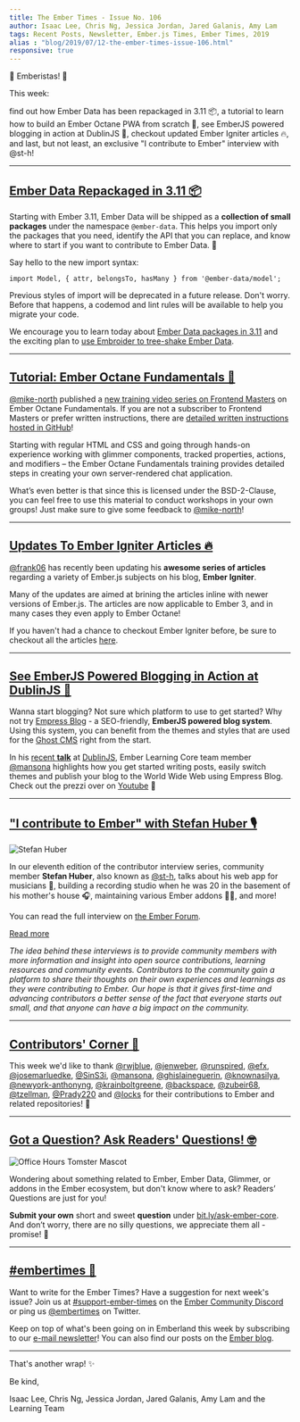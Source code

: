 ```yaml
---
title: The Ember Times - Issue No. 106
author: Isaac Lee, Chris Ng, Jessica Jordan, Jared Galanis, Amy Lam
tags: Recent Posts, Newsletter, Ember.js Times, Ember Times, 2019
alias : "blog/2019/07/12-the-ember-times-issue-106.html"
responsive: true
---
```


👋 Emberistas! 🐹

This week:

find out how Ember Data has been repackaged in 3.11 📦,
a tutorial to learn how to build an Ember Octane PWA from scratch 🐹,
see EmberJS powered blogging in action at DublinJS 🎥,
checkout updated Ember Igniter articles 🔥,
and last, but not least, an exclusive "I contribute to Ember" interview with @st-h!

---

## [Ember Data Repackaged in 3.11 📦](https://emberjs.github.io/rfcs/0395-ember-data-packages.html)

Starting with Ember 3.11, Ember Data will be shipped as a **collection of small packages** under the namespace `@ember-data`. This helps you import only the packages that you need, identify the API that you can replace, and know where to start if you want to contribute to Ember Data. 🎉

Say hello to the new import syntax:

```
import Model, { attr, belongsTo, hasMany } from '@ember-data/model';
```

Previous styles of import will be deprecated in a future release. Don't worry. Before that happens, a codemod and lint rules will be available to help you migrate your code.

We encourage you to learn today about [Ember Data packages in 3.11](https://emberjs.github.io/rfcs/0395-ember-data-packages.html) and the exciting plan to [use Embroider to tree-shake Ember Data](https://github.com/emberjs/data/issues/6166).

---

## [Tutorial: Ember Octane Fundamentals 🐹](https://twitter.com/michaellnorth/status/1148631049141751813)

[@mike-north](https://github.com/mike-north) published a [new training video series on Frontend Masters](https://frontendmasters.com/courses/ember-octane/) on Ember Octane Fundamentals. If you are not a subscriber to Frontend Masters or prefer written instructions, there are [detailed written instructions hosted in GitHub](https://github.com/mike-north/ember-octane-workshop/tree/master/notes)!

Starting with regular HTML and CSS and going through hands-on experience working with glimmer components, tracked properties, actions, and modifiers – the Ember Octane Fundamentals training provides detailed steps in creating your own server-rendered chat application.

What’s even better is that since this is licensed under the BSD-2-Clause, you can feel free to use this material to conduct workshops in your own groups! Just make sure to give some feedback to [@mike-north](https://github.com/mike-north)!

---

## [Updates To Ember Igniter Articles 🔥](https://emberigniter.com/articles/)

[@frank06](https://github.com/frank06) has recently been updating his **awesome series of articles** regarding a variety of Ember.js subjects on his blog, **Ember Igniter**.

Many of the updates are aimed at brining the articles inline with newer versions of Ember.js. The articles are now applicable to Ember 3, and in many cases they even apply to Ember Octane!

If you haven't had a chance to checkout Ember Igniter before, be sure to checkout all the articles [here](https://emberigniter.com/articles/).

---

## [See EmberJS Powered Blogging in Action at DublinJS 📝](https://www.youtube.com/watch?v=4-31AP3p1os)

<!-- alex ignore king-queen -->
Wanna start blogging? Not sure which platform to use to get started? Why not try [Empress Blog](https://github.com/empress/empress-blog) - a SEO-friendly, **EmberJS powered blog system**. Using this system, you can benefit from the themes and styles that are used for the [Ghost CMS](https://ghost.org/) right from the start.

<!-- alex ignore king-queen -->
In his [recent **talk**](https://www.youtube.com/watch?v=4-31AP3p1os) at [DublinJS](https://www.meetup.com/DublinJS/), Ember Learning Core team member [@mansona](https://github.com/mansona) highlights how you get started writing posts, easily switch themes and publish your blog to the World Wide Web using Empress Blog. Check out the prezzi over on [Youtube](https://www.youtube.com/watch?v=4-31AP3p1os) 🎥

---

## ["I contribute to Ember" with Stefan Huber 🎙](https://discuss.emberjs.com/t/i-contribute-to-ember-with-stefan-huber/16821)

<div class="float-right padded portrait-frame">
  <img alt="Stefan Huber" title="Stefan Huber - Contributor to Ember" src="/images/blog/emberjstimes/stefanhuber.jpg" />
</div>

<!-- alex ignore dads-moms -->
In our eleventh edition of the contributor interview series, community member **Stefan Huber**, also known as [@st-h](hhttps://github.com/st-h), talks about his web app for musicians 🎸, building a recording studio when he was 20 in the basement of his mother's house 🎧, maintaining various Ember addons 👨‍💻, and more!

You can read the full interview on [the Ember Forum](https://discuss.emberjs.com/t/i-contribute-to-ember-with-stefan-huber/16821).

<a class="ember-button ember-button--centered" href="https://discuss.emberjs.com/t/i-contribute-to-ember-with-stefan-huber/16821">Read more</a>

*The idea behind these interviews is to provide community members with more information and insight into open source contributions, learning resources and community events. Contributors to the community gain a platform to share their thoughts on their own experiences and learnings as they were contributing to Ember. Our hope is that it gives first-time and advancing contributors a better sense of the fact that everyone starts out small, and that anyone can have a big impact on the community.*

---

## [Contributors' Corner 👏](https://guides.emberjs.com/release/contributing/repositories/)

<p>This week we'd like to thank <a href="https://github.com/rwjblue" target="gh-user">@rwjblue</a>, <a href="https://github.com/jenweber" target="gh-user">@jenweber</a>, <a href="https://github.com/runspired" target="gh-user">@runspired</a>, <a href="https://github.com/efx" target="gh-user">@efx</a>, <a href="https://github.com/josemarluedke" target="gh-user">@josemarluedke</a>, <a href="https://github.com/SinS3i" target="gh-user">@SinS3i</a>, <a href="https://github.com/mansona" target="gh-user">@mansona</a>, <a href="https://github.com/ghislaineguerin" target="gh-user">@ghislaineguerin</a>, <a href="https://github.com/knownasilya" target="gh-user">@knownasilya</a>, <a href="https://github.com/newyork-anthonyng" target="gh-user">@newyork-anthonyng</a>, <a href="https://github.com/krainboltgreene" target="gh-user">@krainboltgreene</a>, <a href="https://github.com/backspace" target="gh-user">@backspace</a>, <a href="https://github.com/zubeir68" target="gh-user">@zubeir68</a>, <a href="https://github.com/tzellman" target="gh-user">@tzellman</a>, <a href="https://github.com/Prady220" target="gh-user">@Prady220</a> and <a href="https://github.com/locks" target="gh-user">@locks</a> for their contributions to Ember and related repositories! 💖</p>

---

## [Got a Question? Ask Readers' Questions! 🤓](https://docs.google.com/forms/d/e/1FAIpQLScqu7Lw_9cIkRtAiXKitgkAo4xX_pV1pdCfMJgIr6Py1V-9Og/viewform)

<div class="blog-row">
  <img class="float-right small transparent padded" alt="Office Hours Tomster Mascot" title="Readers' Questions" src="/images/tomsters/officehours.png" />

  <p>Wondering about something related to Ember, Ember Data, Glimmer, or addons in the Ember ecosystem, but don't know where to ask? Readers’ Questions are just for you!</p>

<p><strong>Submit your own</strong> short and sweet <strong>question</strong> under <a href="https://bit.ly/ask-ember-core" target="rq">bit.ly/ask-ember-core</a>. And don’t worry, there are no silly questions, we appreciate them all - promise! 🤞</p>

</div>

---

## [#embertimes 📰](https://blog.emberjs.com/tags/newsletter.html)

Want to write for the Ember Times? Have a suggestion for next week's issue? Join us at [#support-ember-times](https://discordapp.com/channels/480462759797063690/485450546887786506) on the [Ember Community Discord](https://discordapp.com/invite/zT3asNS) or ping us [@embertimes](https://twitter.com/embertimes) on Twitter.

Keep on top of what's been going on in Emberland this week by subscribing to our [e-mail newsletter](https://the-emberjs-times.ongoodbits.com/)! You can also find our posts on the [Ember blog](https://emberjs.com/blog/tags/newsletter.html).

---

That's another wrap! ✨

Be kind,

Isaac Lee, Chris Ng, Jessica Jordan, Jared Galanis, Amy Lam and the Learning Team
